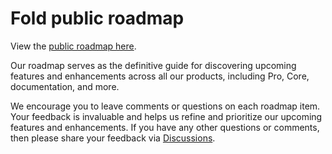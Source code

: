 # Fold public roadmap

View the [public roadmap here](https://github.com/orgs/fold-dev/projects/8/views/2).

Our roadmap serves as the definitive guide for discovering upcoming features and enhancements across all our products, including Pro, Core, documentation, and more.  

We encourage you to leave comments or questions on each roadmap item. Your feedback is invaluable and helps us refine and prioritize our upcoming features and enhancements. If you have any other questions or comments, then please share your feedback via [Discussions](https://github.com/fold-dev/fold/discussions).
